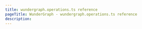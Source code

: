 ```yaml
---
title: wundergraph.operations.ts reference
pageTitle: WunderGraph - wundergraph.operations.ts reference
description:
---
```

